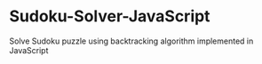 # Sudoku-Solver-JavaScript
Solve Sudoku puzzle using backtracking algorithm implemented in JavaScript
